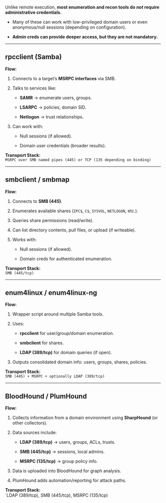 Unlike remote execution, **most enumeration and recon tools do _not_ require administrative credentials.**

- Many of these can work with low-privileged domain users or even anonymous/null sessions (depending on configuration).
    
- **Admin creds can provide deeper access, but they are not mandatory.**
    
---
## rpcclient (Samba)

**Flow:**

1. Connects to a target’s **MSRPC interfaces** via SMB.
    
2. Talks to services like:
    
    - **SAMR** → enumerate users, groups.
        
    - **LSARPC** → policies, domain SID.
        
    - **Netlogon** → trust relationships.
        
3. Can work with:
    
    - Null sessions (if allowed).
        
    - Domain user credentials (broader results).
        

**Transport Stack:**  
`MSRPC over SMB named pipes (445) or TCP (135 depending on binding)`  

---

## smbclient / smbmap

**Flow:**

1. Connects to **SMB (445)**.
    
2. Enumerates available shares (`IPC$`, `C$`, `SYSVOL`, `NETLOGON`, etc.).
    
3. Queries share permissions (read/write).
    
4. Can list directory contents, pull files, or upload (if writeable).
    
5. Works with:
    
    - Null sessions (if allowed).
        
    - Domain creds for authenticated enumeration.
        

**Transport Stack:**  
`SMB (445/tcp)`

---

## enum4linux / enum4linux-ng

**Flow:**

1. Wrapper script around multiple Samba tools.
    
2. Uses:
    
    - **rpcclient** for user/group/domain enumeration.
        
    - **smbclient** for shares.
        
    - **LDAP (389/tcp)** for domain queries (if open).
        
3. Outputs consolidated domain info: users, groups, shares, policies.
    

**Transport Stack:**  
`SMB (445) + MSRPC + optionally LDAP (389/tcp)`

---

## BloodHound / PlumHound

**Flow:**

1. Collects information from a domain environment using **SharpHound** (or other collectors).
    
2. Data sources include:
    
    - **LDAP (389/tcp)** → users, groups, ACLs, trusts.
        
    - **SMB (445/tcp)** → sessions, local admins.
        
    - **MSRPC (135/tcp)** → group policy info.
        
3. Data is uploaded into BloodHound for graph analysis.
    
4. PlumHound adds automation/reporting for attack paths.
    

**Transport Stack:**  
`LDAP (389/tcp), SMB (445/tcp), MSRPC (135/tcp)